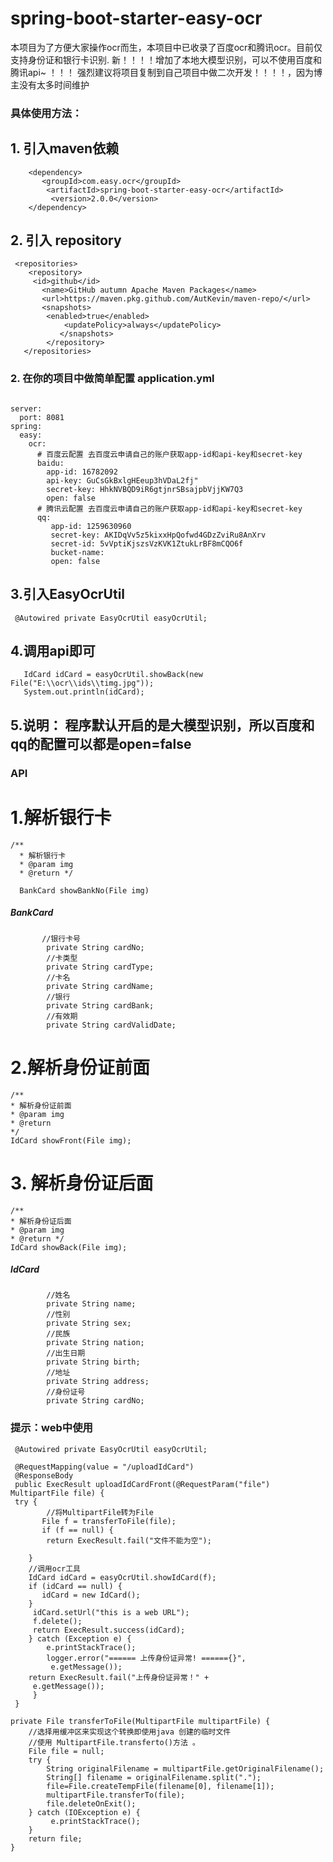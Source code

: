 # spring-boot-starter-easy-ocr


本项目为了方便大家操作ocr而生，本项目中已收录了百度ocr和腾讯ocr。目前仅支持身份证和银行卡识别.
新！！！！增加了本地大模型识别，可以不使用百度和腾讯api~
！！！ 强烈建议将项目复制到自己项目中做二次开发！！！！，因为博主没有太多时间维护

### 具体使用方法：
## 1. 引入maven依赖
        <dependency>
           <groupId>com.easy.ocr</groupId>
            <artifactId>spring-boot-starter-easy-ocr</artifactId>
             <version>2.0.0</version>
        </dependency>

## 2. 引入 repository

     <repositories>
        <repository>
         <id>github</id>
           <name>GitHub autumn Apache Maven Packages</name>
           <url>https://maven.pkg.github.com/AutKevin/maven-repo/</url>
           <snapshots>
            <enabled>true</enabled>
                <updatePolicy>always</updatePolicy>
               </snapshots>
            </repository>
       </repositories>
### 2. 在你的项目中做简单配置 application.yml
```

server:
  port: 8081
spring:
  easy:
    ocr:
      # 百度云配置 去百度云申请自己的账户获取app-id和api-key和secret-key
      baidu:
        app-id: 16782092
        api-key: GuCsGkBxlgHEeup3hVDaL2fj"
        secret-key: HhkNVBQD9iR6gtjnrSBsajpbVjjKW7Q3
        open: false
      # 腾讯云配置 去百度云申请自己的账户获取app-id和api-key和secret-key
      qq:
         app-id: 1259630960
         secret-key: AKIDqVv5z5kixxHpQofwd4GDzZviRu8AnXrv
         secret-id: 5vVptiKjszsVzKVK1ZtukLrBF8mCQO6f
         bucket-name:
         open: false
```

## 3.引入EasyOcrUtil
     @Autowired private EasyOcrUtil easyOcrUtil; 

## 4.调用api即可
       IdCard idCard = easyOcrUtil.showBack(new File("E:\\ocr\\ids\\timg.jpg"));
       System.out.println(idCard);

## 5.说明： 程序默认开启的是大模型识别，所以百度和qq的配置可以都是open=false

### API

# 1.解析银行卡


    /** 
      * 解析银行卡 
      * @param img 
      * @return */ 
  
      BankCard showBankNo(File img)
#####   BankCard
           //银行卡号
            private String cardNo;
            //卡类型
            private String cardType;
            //卡名
            private String cardName;
            //银行
            private String cardBank;
            //有效期
            private String cardValidDate;


# 2.解析身份证前面

    /**
    * 解析身份证前面 
    * @param img 
    * @return 
    */
    IdCard showFront(File img);

# 3. 解析身份证后面 

    /** 
    * 解析身份证后面 
    * @param img 
    * @return */
    IdCard showBack(File img);
##### IdCard
            //姓名
            private String name;
            //性别
            private String sex;
            //民族
            private String nation;
            //出生日期
            private String birth;
            //地址
            private String address;
            //身份证号
            private String cardNo;  

### 提示：web中使用


     @Autowired private EasyOcrUtil easyOcrUtil;

     @RequestMapping(value = "/uploadIdCard")
     @ResponseBody
     public ExecResult uploadIdCardFront(@RequestParam("file") MultipartFile file) {
     try {   
            //将MultipartFile转为File
           File f = transferToFile(file);   
           if (f == null) {     
            return ExecResult.fail("文件不能为空"); 
        
        } 
        //调用ocr工具        
        IdCard idCard = easyOcrUtil.showIdCard(f);  
        if (idCard == null) {      
           idCard = new IdCard(); 
        }
         idCard.setUrl("this is a web URL");
         f.delete(); 
         return ExecResult.success(idCard);
        } catch (Exception e) {  
            e.printStackTrace();  
            logger.error("====== 上传身份证异常! ======{}",
             e.getMessage());   
        return ExecResult.fail("上传身份证异常！" +
         e.getMessage());        
         }
     }
  
    private File transferToFile(MultipartFile multipartFile) {
        //选择用缓冲区来实现这个转换即使用java 创建的临时文件
        //使用 MultipartFile.transferto()方法 。
        File file = null;
        try {   
            String originalFilename = multipartFile.getOriginalFilename();
            String[] filename = originalFilename.split(".");
            file=File.createTempFile(filename[0], filename[1]);
            multipartFile.transferTo(file);
            file.deleteOnExit();        
        } catch (IOException e) {
             e.printStackTrace();
        }
        return file;
    }

